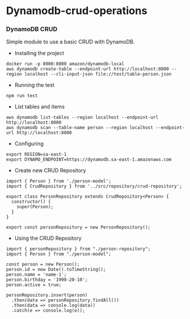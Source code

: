 # Dynamodb-crud-operations

### DynamoDB CRUD

Simple module to use a basic CRUD with DynamoDB.

- Installing the project

```
docker run -p 8000:8000 amazon/dynamodb-local
aws dynamodb create-table --endpoint-url http://localhost:8000 --region localhost --cli-input-json file://test/table-person.json
```

- Running the test

```
npm run test
```

- List tables and items
```
aws dynamodb list-tables --region localhost --endpoint-url http://localhost:8000
aws dynamodb scan --table-name person --region localhost --endpoint-url http://localhost:8000
```

- Configuring

```
export REGION=sa-east-1
export DYNAMO_ENDPOINT=https://dynamodb.sa-east-1.amazonaws.com
```

- Create new CRUD Repository

```
import { Person } from './person-model';
import { CrudRepository } from '../src/repository/crud-repository';

export class PersonRepository extends CrudRepository<Person> {
  constructor() {
    super(Person);
  }
}

export const personRepository = new PersonRepository();
```

- Using the CRUD Repository

```
import { personRepository } from "./person-repository";
import { Person } from "./person-model";

const person = new Person();
person.id = new Date().toTimeString();
person.name = 'name-1';
person.birthday = '1990-20-10';
person.active = true;

personRepository.insert(person)
  .then(data => personRepository.findAll())
  .then(data => console.log(data))
  .catch(e => console.log(e));
```
